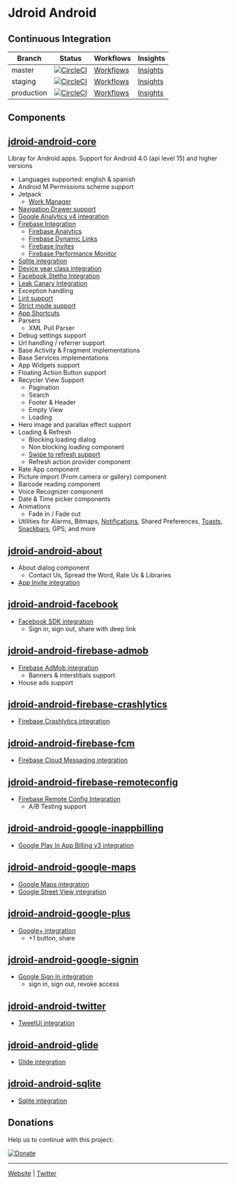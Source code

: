 # Jdroid Android

Continuous Integration
-----------

|Branch|Status|Workflows|Insights|
| ------------- | ------------- | ------------- | ------------- |
|master|[![CircleCI](https://circleci.com/gh/maxirosson/jdroid-android/tree/master.svg?style=svg)](https://circleci.com/gh/maxirosson/jdroid-android/tree/master)|[Workflows](https://circleci.com/gh/maxirosson/workflows/jdroid-android/tree/master)|[Insights](https://circleci.com/build-insights/gh/maxirosson/jdroid-android/master)|
|staging|[![CircleCI](https://circleci.com/gh/maxirosson/jdroid-android/tree/staging.svg?style=svg)](https://circleci.com/gh/maxirosson/jdroid-android/tree/staging)|[Workflows](https://circleci.com/gh/maxirosson/workflows/jdroid-android/tree/staging)|[Insights](https://circleci.com/build-insights/gh/maxirosson/jdroid-android/staging)|
|production|[![CircleCI](https://circleci.com/gh/maxirosson/jdroid-android/tree/production.svg?style=svg)](https://circleci.com/gh/maxirosson/jdroid-android/tree/production)|[Workflows](https://circleci.com/gh/maxirosson/workflows/jdroid-android/tree/production)|[Insights](https://circleci.com/build-insights/gh/maxirosson/jdroid-android/production)|

Components
--------------

## [jdroid-android-core](https://github.com/maxirosson/jdroid/wiki/jdroid-Android)

Libray for Android apps. Support for Android 4.0 (api level 15) and higher versions
* Languages supported: english & spanish
* Android M Permissions scheme support
* Jetpack
  * [Work Manager](https://developer.android.com/topic/libraries/architecture/workmanager)
* [Navigation Drawer support](https://developer.android.com/design/patterns/navigation-drawer.html)
* [Google Analytics v4 integration](https://developers.google.com/analytics/devguides/collection/android/v4/)
* [Firebase Integration](https://firebase.google.com/docs/)
  * [Firebase Analytics](https://firebase.google.com/docs/analytics/)
  * [Firebase Dynamic Links](https://firebase.google.com/docs/dynamic-links/)
  * [Firebase Invites](https://firebase.google.com/docs/invites/)
  * [Firebase Performance Monitor](https://firebase.google.com/docs/perf-mon/)
* [Sqlite integration](https://sqlite.org/)
* [Device year class integration](https://github.com/facebook/device-year-class)
* [Facebook Stetho Integration](https://github.com/facebook/stetho)
* [Leak Canary Integration](https://github.com/square/leakcanary)
* Exception handling
* [Lint support](http://developer.android.com/tools/help/lint.html)
* [Strict mode support](http://developer.android.com/reference/android/os/StrictMode.html)
* [App Shortcuts](https://developer.android.com/guide/topics/ui/shortcuts.html)
* Parsers
  * XML Pull Parser
* Debug settings support
* Url handling / referrer support
* Base Activity & Fragment implementations
* Base Services implementations
* App Widgets support
* Floating Action Button support
* Recycler View Support
  * Pagination
  * Search
  * Footer & Header
  * Empty View
  * Loading
* Hero image and parallax effect support
* Loading & Refresh
  * Blocking loading dialog
  * Non blocking loading component
  * [Swipe to refresh support](http://developer.android.com/reference/android/support/v4/widget/SwipeRefreshLayout.html)
  * Refresh action provider component
* Rate App component
* Picture import (From camera or gallery) component
* Barcode reading component
* Voice Recognizer component
* Date & Time picker components
* Animations
  * Fade in / Fade out
* Utilities for Alarms, Bitmaps, [Notifications](http://developer.android.com/design/patterns/notifications.html), Shared Preferences, [Toasts](http://developer.android.com/guide/topics/ui/notifiers/toasts.html), [Snackbars](http://developer.android.com/reference/android/support/design/widget/Snackbar.html), GPS, and more

## [jdroid-android-about](https://github.com/maxirosson/jdroid/wiki/jdroid-Android)

* About dialog component
  * Contact Us, Spread the Word, Rate Us & Libraries
* [App Invite integration](https://developers.google.com/app-invites/android/)

## [jdroid-android-facebook](https://github.com/maxirosson/jdroid/wiki/jdroid-Android)

* [Facebook SDK integration](https://developers.facebook.com/docs/android/)
  * Sign in, sign out, share with deep link

## [jdroid-android-firebase-admob](https://github.com/maxirosson/jdroid/wiki/jdroid-Android)

* [Firebase AdMob integration](https://firebase.google.com/docs/admob/)
  * Banners & interstitials support
* House ads support

## [jdroid-android-firebase-crashlytics](https://github.com/maxirosson/jdroid/wiki/jdroid-Android)

* [Firebase Crashlytics integration](https://firebase.google.com/docs/crashlytics/)

## [jdroid-android-firebase-fcm](https://github.com/maxirosson/jdroid/wiki/jdroid-Android)

* [Firebase Cloud Messaging integration](https://firebase.google.com/docs/cloud-messaging/)
 
## [jdroid-android-firebase-remoteconfig](https://github.com/maxirosson/jdroid/wiki/jdroid-Android)

* [Firebase Remote Config Integration](https://firebase.google.com/docs/remote-config/)
  * A/B Testing support

## [jdroid-android-google-inappbilling](https://github.com/maxirosson/jdroid/wiki/jdroid-Android)

* [Google Play In App Billing v3 integration](http://developer.android.com/google/play/billing/index.html)

## [jdroid-android-google-maps](https://github.com/maxirosson/jdroid/wiki/jdroid-Android)

 * [Google Maps integration](http://developer.android.com/google/play-services/maps.html)
 * [Google Street View integration](https://developers.google.com/maps/documentation/android-api/streetview)

## [jdroid-android-google-plus](https://github.com/maxirosson/jdroid/wiki/jdroid-Android)

 * [Google+ integration](http://developer.android.com/google/play-services/plus.html)
   * +1 button, share

## [jdroid-android-google-signin](https://github.com/maxirosson/jdroid/wiki/jdroid-Android)

 * [Google Sign In integration](https://developers.google.com/identity/sign-in/android/)
   * sign in, sign out, revoke access
  
## [jdroid-android-twitter](https://github.com/maxirosson/jdroid/wiki/jdroid-Android)

 * [TweetUi integration](https://dev.twitter.com/twitterkit/android/overview)
 
## [jdroid-android-glide](https://github.com/maxirosson/jdroid/wiki/jdroid-Android)
 
 * [Glide integration](https://github.com/bumptech/glide)

## [jdroid-android-sqlite](https://github.com/maxirosson/jdroid/wiki/jdroid-Android)

 * [Sqlite integration](https://sqlite.org/)

## Donations
Help us to continue with this project:

[![Donate](https://www.paypalobjects.com/en_US/i/btn/btn_donate_LG.gif)](https://www.paypal.com/cgi-bin/webscr?cmd=_s-xclick&hosted_button_id=2UEBTRTSCYA9L)

--------------

[Website](https://jdroidtools.com) | [Twitter](https://twitter.com/jdroidtools)
